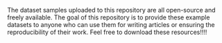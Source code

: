 The dataset samples uploaded to this repository are all open-source and freely available. The goal of this repository is to provide these example datasets to anyone who can use them for writing articles or ensuring the reproducibility of their work. Feel free to download these resources!!!!

